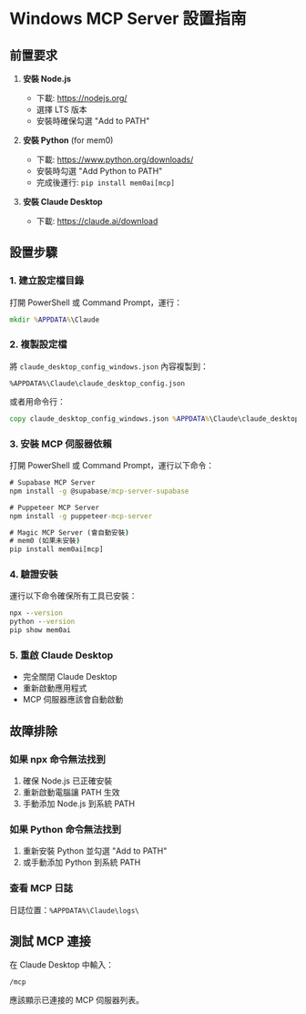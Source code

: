 # Windows MCP Server 設置指南

## 前置要求

1. **安裝 Node.js**
   - 下載: https://nodejs.org/
   - 選擇 LTS 版本
   - 安裝時確保勾選 "Add to PATH"

2. **安裝 Python** (for mem0)
   - 下載: https://www.python.org/downloads/
   - 安裝時勾選 "Add Python to PATH"
   - 完成後運行: `pip install mem0ai[mcp]`

3. **安裝 Claude Desktop**
   - 下載: https://claude.ai/download

## 設置步驟

### 1. 建立設定檔目錄
打開 PowerShell 或 Command Prompt，運行：
```cmd
mkdir %APPDATA%\Claude
```

### 2. 複製設定檔
將 `claude_desktop_config_windows.json` 內容複製到：
```
%APPDATA%\Claude\claude_desktop_config.json
```

或者用命令行：
```cmd
copy claude_desktop_config_windows.json %APPDATA%\Claude\claude_desktop_config.json
```

### 3. 安裝 MCP 伺服器依賴

打開 PowerShell 或 Command Prompt，運行以下命令：

```cmd
# Supabase MCP Server
npm install -g @supabase/mcp-server-supabase

# Puppeteer MCP Server
npm install -g puppeteer-mcp-server

# Magic MCP Server (會自動安裝)
# mem0 (如果未安裝)
pip install mem0ai[mcp]
```

### 4. 驗證安裝
運行以下命令確保所有工具已安裝：
```cmd
npx --version
python --version
pip show mem0ai
```

### 5. 重啟 Claude Desktop
- 完全關閉 Claude Desktop
- 重新啟動應用程式
- MCP 伺服器應該會自動啟動

## 故障排除

### 如果 npx 命令無法找到
1. 確保 Node.js 已正確安裝
2. 重新啟動電腦讓 PATH 生效
3. 手動添加 Node.js 到系統 PATH

### 如果 Python 命令無法找到
1. 重新安裝 Python 並勾選 "Add to PATH"
2. 或手動添加 Python 到系統 PATH

### 查看 MCP 日誌
日誌位置：`%APPDATA%\Claude\logs\`

## 測試 MCP 連接
在 Claude Desktop 中輸入：
```
/mcp
```
應該顯示已連接的 MCP 伺服器列表。